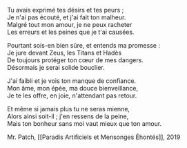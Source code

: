Tu avais exprimé tes désirs et tes peurs ;  
Je n'ai pas écouté, et j'ai fait ton malheur.  
Malgré tout mon amour, je ne peux racheter  
Les erreurs et les peines que je t'ai causées.

Pourtant sois-en bien sûre, et entends ma promesse :  
Je jure devant Zeus, les Titans et Hadès  
De toujours protéger ton cœur de mes dangers.  
Désormais je serai solide bouclier.

J'ai faibli et je vois ton manque de confiance.  
Mon âme, mon épée, ma douce bienveillance,  
Je te les offre, en joie, n'attendant pas retour.

Et même si jamais plus tu ne seras mienne,  
Alors ainsi soit-il ; j'en ressens de la peine,  
Mais ton bonheur sans moi vaut mieux que ton amour.

Mr. Patch, [[Paradis Artificiels et Mensonges Éhontés]], 2019